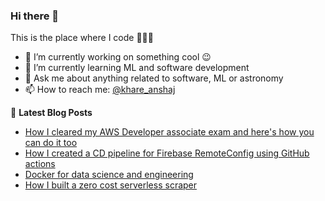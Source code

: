 ### Hi there 👋
This is the place where I code 👨🏻‍💻

- 🔭 I’m currently working on something cool :wink:
- 🌱 I’m currently learning ML and software development
- 💬 Ask me about anything related to software, ML or astronomy
- 📫 How to reach me: [@khare_anshaj](https://twitter.com/khare_anshaj)

📕 **Latest Blog Posts**
<!-- BLOG-POST-LIST:START -->
- [How I cleared my AWS Developer associate exam and here's how you can do it too](https://dev.to/anshaj/how-i-cleared-my-aws-developer-associate-exam-and-here-s-how-you-can-do-it-too-1fpl)
- [How I created a CD pipeline for Firebase RemoteConfig using GitHub actions](https://dev.to/anshaj/how-i-created-a-cd-pipeline-for-firebase-remoteconfig-using-github-actions-2i4j)
- [Docker for data science and engineering](https://dev.to/anshaj/docker-for-data-science-and-engineering-5567)
- [How I built a zero cost serverless scraper](https://dev.to/anshaj/how-i-built-a-zero-cost-completely-serverless-scraper-20io)
<!-- BLOG-POST-LIST:END -->
